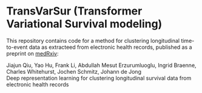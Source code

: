 # TransVarSur (Transformer Variational Survival modeling)

This repository contains code for a method for clustering longitudinal time-to-event data as extracteed from electronic health records, published as a preprint on [medRxiv](https://www.medrxiv.org/content/10.1101/2024.01.11.24301148v1):

Jiajun Qiu, Yao Hu, Frank Li, Abdullah Mesut Erzurumluoglu, Ingrid Braenne, Charles Whitehurst, Jochen Schmitz, Johann de Jong<br>Deep representation learning for clustering longitudinal survival data from electronic health records
